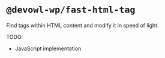 # `@devowl-wp/fast-html-tag`

Find tags within HTML content and modify it in speed of light.

TODO:

-   JavaScript implementation
